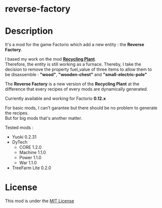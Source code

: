 # reverse-factory
# Description
It's a mod for the game Factorio which add a new entity : the __Reverse Factory__.  
  
I based my work on the mod [__Recycling Plant__][recycling_plant].  
Therefore, the entity is still working as a furnace. Thereby, I take the decision to remove the property fuel_value of three items to allow them to be disassemble : __"wood"__, __"wooden-chest"__ and __"small-electric-pole"__  
  
The __Reverse Factory__ is a new version of the __Recycling Plant__ at the difference that every recipes of every mods are dynamically generated.  
   
Currently available and working for Factorio __0.12.x__   
  
For basic mods, I can't garantee but there should be no problem to generate the recipes.  
But for big mods that's another matter.  
  
Tested mods :  
* Yuoki 0.2.31
* DyTech
  * CORE 1.2.0
  * Machine 1.1.0
  * Power 1.1.0
  * War 1.1.0
* TreeFarm Lite 0.2.0
  
# License
  
This mod is under the [MIT License][license]

[license]: http://opensource.org/licenses/MIT
[recycling_plant]: http://www.factorioforums.com/forum/viewtopic.php?f=87&t=10247
